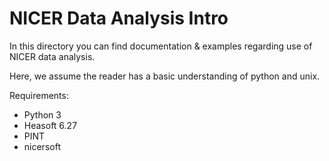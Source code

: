# NICER Data Analysis Intro

In this directory you can find documentation & examples regarding use of NICER data analysis. 

Here, we assume the reader has a basic understanding of python and unix. 

Requirements: 
* Python 3
* Heasoft 6.27
* PINT
* nicersoft
